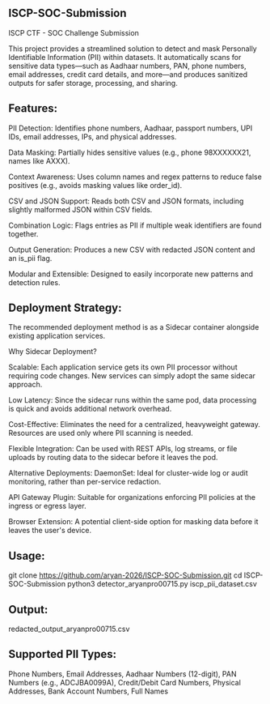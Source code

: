 ## ISCP-SOC-Submission

ISCP CTF - SOC Challenge Submission

This project provides a streamlined solution to detect and mask Personally Identifiable Information (PII) within datasets. It automatically scans for sensitive data types—such as Aadhaar numbers, PAN, phone numbers, email addresses, credit card details, and more—and produces sanitized outputs for safer storage, processing, and sharing.

## Features:
PII Detection: Identifies phone numbers, Aadhaar, passport numbers, UPI IDs, email addresses, IPs, and physical addresses.

Data Masking: Partially hides sensitive values (e.g., phone 98XXXXXX21, names like AXXX).

Context Awareness: Uses column names and regex patterns to reduce false positives (e.g., avoids masking values like order_id).

CSV and JSON Support: Reads both CSV and JSON formats, including slightly malformed JSON within CSV fields.

Combination Logic: Flags entries as PII if multiple weak identifiers are found together.

Output Generation: Produces a new CSV with redacted JSON content and an is_pii flag.

Modular and Extensible: Designed to easily incorporate new patterns and detection rules.

## Deployment Strategy:
The recommended deployment method is as a Sidecar container alongside existing application services.

Why Sidecar Deployment?

Scalable: Each application service gets its own PII processor without requiring code changes. New services can simply adopt the same sidecar approach.

Low Latency: Since the sidecar runs within the same pod, data processing is quick and avoids additional network overhead.

Cost-Effective: Eliminates the need for a centralized, heavyweight gateway. Resources are used only where PII scanning is needed.

Flexible Integration: Can be used with REST APIs, log streams, or file uploads by routing data to the sidecar before it leaves the pod.

Alternative Deployments:
DaemonSet: Ideal for cluster-wide log or audit monitoring, rather than per-service redaction.

API Gateway Plugin: Suitable for organizations enforcing PII policies at the ingress or egress layer.

Browser Extension: A potential client-side option for masking data before it leaves the user's device.

## Usage:
git clone https://github.com/aryan-2026/ISCP-SOC-Submission.git
cd ISCP-SOC-Submission
python3 detector_aryanpro00715.py iscp_pii_dataset.csv

## Output: 
redacted_output_aryanpro00715.csv

## Supported PII Types:

Phone Numbers, Email Addresses, Aadhaar Numbers (12-digit), PAN Numbers (e.g., ADCJBA0099A), Credit/Debit Card Numbers, Physical Addresses, Bank Account Numbers, Full Names
